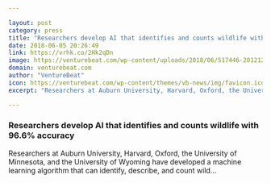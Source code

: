 ```yaml
---

layout: post
category: press
title: "Researchers develop AI that identifies and counts wildlife with 96.6% accuracy"
date: 2018-06-05 20:26:49
link: https://vrhk.co/2Hk2qDn
image: https://venturebeat.com/wp-content/uploads/2018/06/517446-20121211-snapshotseregeti.jpg?fit=1000%2C750&strip=all
domain: venturebeat.com
author: "VentureBeat"
icon: https://venturebeat.com/wp-content/themes/vb-news/img/favicon.ico
excerpt: "Researchers at Auburn University, Harvard, Oxford, the University of Minnesota, and the University of Wyoming have developed a machine learning algorithm that can identify, describe, and count wild…"

---
```


### Researchers develop AI that identifies and counts wildlife with 96.6% accuracy

Researchers at Auburn University, Harvard, Oxford, the University of Minnesota, and the University of Wyoming have developed a machine learning algorithm that can identify, describe, and count wild…